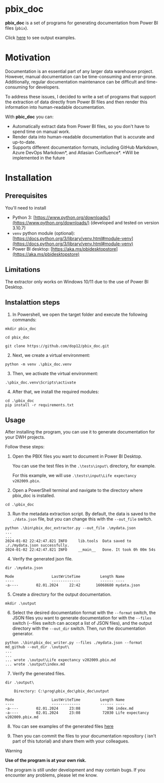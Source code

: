 # pbix_doc

**pbix_doc** is a set of programs for generating documentation from Power BI files (`pbix`).

Click  [here](./tests/output/index.md) to see output examples. 

# Motivation

Documentation is an essential part of any larger data warehouse project. However, manual documentation can be time-consuming and error-prone. Additionally, regular documentation maintenance can be difficult and time-consuming for developers.

To address these issues, I decided to write a set of programs that support the extraction of data directly from Power BI files and then render this information into human-readable documentation.

With **pbic_doc** you can:

* Automatically extract data from Power BI files, so you don't have to spend time on manual work.
* Render data into human-readable documentation that is accurate and up-to-date.
* Supports different documentation formats, including GitHub Markdown, Azure DevOps Markdown*, and Atlasian Confluence*. *Will be implemented in the future

# Installation

## Prerequisites
You'll need to install 
* Python 3: [https://www.python.org/downloads/](https://www.python.org/downloads/) (developed and tested on version 3.10.7)
* `venv` python module (optional): [https://docs.python.org/3/library/venv.html#module-venv](https://docs.python.org/3/library/venv.html#module-venv) 
* Power BI desktop: [https://aka.ms/pbidesktopstore](https://aka.ms/pbidesktopstore)

## Limitations

The extractor only works on Windows 10/11 due to the use of Power BI Desktop.

## Instalattion steps
1. In Powershell, we open the target folder and execute the following commands:
```
mkdir pbix_doc

cd pbix_doc

git clone https://github.com/dop12/pbix_doc.git
```
2. Next, we create a virtual environment:
```
python -m venv .\pbix_doc.venv
```
3. Then, we activate the virtual environment:
```
.\pbix_doc.venv\Scripts\activate
```
4. After that, we install the required modules:
```
cd .\pbix_doc
pip install -r requirements.txt
```
## Usage

After installing the program, you can use it to generate documentation for your DWH projects. 

Follow these steps:

1. Open the PBIX files you want to document in Power BI Desktop.

    You can use the test files in the `.\tests\input\` directory, for example.
   
    For this example, we will use `.\tests\input\Life expectancy v202009.pbix`.

2. Open a PowerShell terminal and navigate to the directory where pbix_doc is installed.

```
cd .\pbix_doc
```

3. Run the metadata extraction script. By default, the data is saved to the `./data.json` file, but you can change this with the `--out_file` switch.
```
python .\bin\pbix_doc_extractor.py --out_file .\mydata.json
...
...
2024-01-02 22:42:47.821 INFO     lib.tools  Data saved to ././mydata.json successfully.
2024-01-02 22:42:47.821 INFO     __main__   Done. It took 0h 00m 54s
```
4. Verify the generated json file.
```
dir .\mydata.json

Mode                 LastWriteTime         Length Name
----                 -------------         ------ ----
-a----        02.01.2024     22:42       16068680 mydata.json

```

5. Create a directory for the output documentation.

```
mkdir .\output
```
6. Select the desired documentation format with the `--format` switch, the JSON files you want to generate documentation for with the `--files` switch (--files switch can accept a list of JSON files), and the output directory with the `--out_dir` switch. Then, run the documentation generator.
```
python .\bin\pbix_doc_writer.py --files ./mydata.json --format md_github --out_dir .\output\
...
...
... wrote .\output\Life expectancy v202009.pbix.md
... wrote .\output\index.md
```

7. Verify the generated files.
```
dir .\output\

    Directory: C:\prog\pbix_doc\pbix_doc\output

Mode                 LastWriteTime         Length Name
----                 -------------         ------ ----
-a----        02.01.2024     23:08            396 index.md
-a----        02.01.2024     23:08          72030 Life expectancy v202009.pbix.md
```
8. You can see examples of the generated files [here](./tests/output/index.md) 

8. Then you can commit the files to your documentation repository ( isn't part of this tutorial) and share them with your colleagues.

> [!WARNING]
> **Use of the program is at your own risk.**
>
> The program is still under development and may contain bugs.  If you encounter any problems, please let me know.


